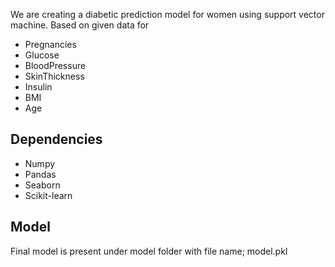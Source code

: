 We are creating a diabetic prediction model for women using support vector machine. Based on given data for 

* Pregnancies
* Glucose
* BloodPressure
* SkinThickness
* Insulin
* BMI
* Age

## Dependencies

* Numpy
* Pandas
* Seaborn
* Scikit-learn

## Model

Final model is present under model folder with file name; model.pkl
